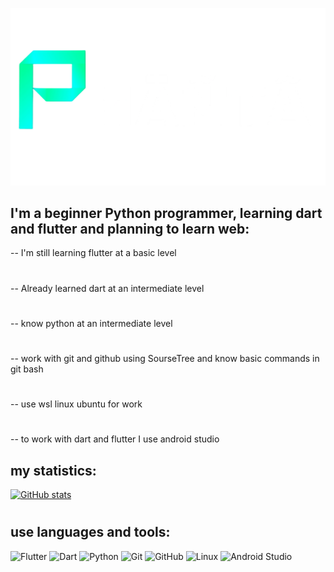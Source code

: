 [![Header](https://github.com/ph2n1a/ph2n1a/blob/main/assets/banner.png)](https://t.me/ph2n1a)

## I'm a beginner Python programmer, learning dart and flutter and planning to learn web:

 -- I'm still learning flutter at a basic level
 #
 -- Already learned dart at an intermediate level
 #
 -- know python at an intermediate level
 #
 -- work with git and github using SourseTree and know basic commands in git bash
 #
 -- use wsl linux ubuntu for work
 #
 -- to work with dart and flutter I use android studio

## my statistics:

[![GitHub stats](https://github-readme-stats.vercel.app/api?username=ph2n1a&theme=blue_green)](https://github.com/ph2n1a/blue_green_dark_theme)

#

## use languages ​​and tools:

![Flutter](https://img.shields.io/badge/-Flutter-000000?style=for-the-badge&logo=flutter&logoColor=00FFCB)
![Dart](https://img.shields.io/badge/-Dart-000000?style=for-the-badge&logo=dart&logoColor=00FFCB)
![Python](https://img.shields.io/badge/-Python-000000?style=for-the-badge&logo=python&logoColor=00FFCB)
![Git](https://img.shields.io/badge/-Git-000000?style=for-the-badge&logo=git&logoColor=00FFCB)
![GitHub](https://img.shields.io/badge/-GitHub-000000?style=for-the-badge&logo=github&logoColor=00FFCB)
![Linux](https://img.shields.io/badge/-Linux-000000?style=for-the-badge&logo=linux&logoColor=00FFCB)
![Android Studio](https://img.shields.io/badge/-Android&nbsp;Studio-000000?style=for-the-badge&logo=androidstudio&logoColor=00FFCB)